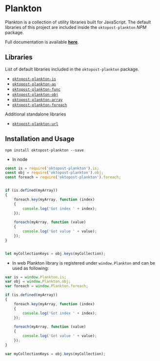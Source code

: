 # Plankton

Plankton is a collection of utility libraries built for JavaScript. The default libraries of 
this project are included inside the `oktopost-plankton` *NPM* package. 

Full documentation is available **[here](./docs/index.md)**. 

## Libraries

List of default libraries included in the `oktopost-plankton` package.

* [`oktopost-plankton-is`](./docs/plankton/is.md)
* [`oktopost-plankton-as`](./docs/plankton/as.md)
* [`oktopost-plankton-func`](./docs/plankton/func.md)
* [`oktopost-plankton-obj`](./docs/plankton/obj.md)
* [`oktopost-plankton-array`](./docs/plankton/array.md)
* [`oktopost-plankton-foreach`](./docs/plankton/foreach.md)

Additional standalone libraries
 
* [`oktopost-plankton-url`](./docs/plankton/url.md) 

## Installation and Usage

```
npm install oktopost-plankton --save
```

* In node
```js
const is = require('oktopost-plankton').is;
const obj = require('oktopost-plankton').obj;
const foreach = require('oktopost-plankton').foreach;


if (is.defined(myArray))
{
	foreach.key(myArray, function (index)
	{
		console.log('Got index ' + index);
	});
	
	foreach(myArray, function (value)
	{
		console.log('Got value ' + value);
	});
}


let myCollectionKeys = obj.keys(myCollection);
```

* In web Plankton library is registered under `window.Plankton` and can be used as following:

```js
var is = window.Plankton.is;
var obj = window.Plankton.obj;
var foreach = window.Plankton.foreach;

if (is.defined(myArray))
{
	foreach.key(myArray, function (index)
	{
		console.log('Got index ' + index);
	});
	
	foreach(myArray, function (value)
	{
		console.log('Got value ' + value);
	});
}

var myCollectionKeys = obj.keys(myCollection);
```